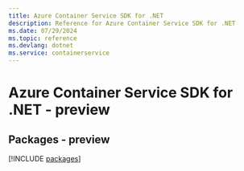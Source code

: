 ```yaml
---
title: Azure Container Service SDK for .NET
description: Reference for Azure Container Service SDK for .NET
ms.date: 07/29/2024
ms.topic: reference
ms.devlang: dotnet
ms.service: containerservice
---
```

# Azure Container Service SDK for .NET - preview
## Packages - preview
[!INCLUDE [packages](container-service-index.md)]